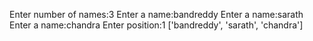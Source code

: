 Enter number of names:3
Enter a name:bandreddy
Enter a name:sarath
Enter a name:chandra
Enter position:1
['bandreddy', 'sarath', 'chandra']